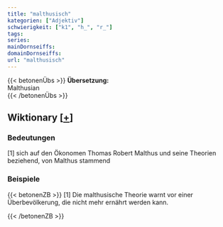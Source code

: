 ```yaml
---
title: "malthusisch"
kategorien: ["Adjektiv"]
schwierigkeit: ["k1", "h_", "r_"]
tags:
series:
mainDornseiffs:
domainDornseiffs:
url: "malthusisch"
---
```


{{< betonenÜbs >}}
**Übersetzung:**  
Malthusian  
{{< /betonenÜbs >}}

## Wiktionary [[+](https://de.wiktionary.org/wiki/malthusisch)]

### Bedeutungen
[1] sich auf den Ökonomen Thomas Robert Malthus und seine Theorien beziehend, von Malthus stammend  

### Beispiele
{{< betonenZB >}}
[1] Die malthusische Theorie warnt vor einer Überbevölkerung, die nicht mehr ernährt werden kann.  

{{< /betonenZB >}}

